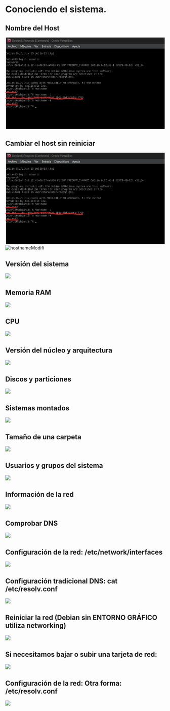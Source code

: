 # Conociendo el sistema.

## Nombre del Host
![host](img/hostname.jpg)

## Cambiar el host sin reiniciar
![hostname](img/hostname.jpg)
![hostnameModifi](Monster_Server.jpg)

## Versión del sistema
![](img/)

## Memoria RAM
![](img/)

## CPU
![](img/)

## Versión del núcleo y arquitectura
![](img/)

## Discos y particiones
![](img/)

## Sistemas montados
![](img/)

## Tamaño de una carpeta
![](img/)

## Usuarios y grupos del sistema
![](img/)

## Información de la red
![](img/)

## Comprobar DNS
![](img/)

## Configuración de la red: /etc/network/interfaces
![](img/)

## Configuración tradicional DNS: cat /etc/resolv.conf
![](img/)

## Reiniciar la red (Debian sin ENTORNO GRÁFICO utiliza networking)
![](img/)

## Si necesitamos bajar o subir una tarjeta de red:
![](img/)

## Configuración de la red: Otra forma: /etc/resolv.conf
![](img/)
